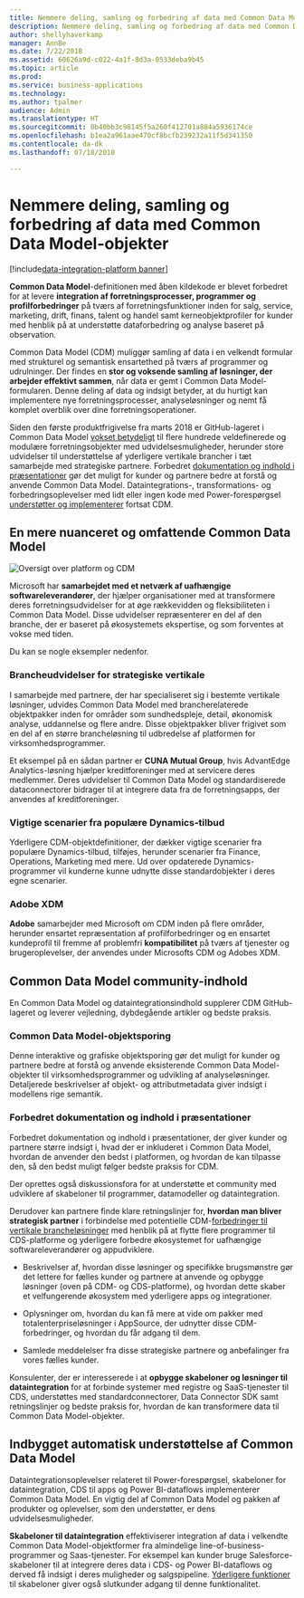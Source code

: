 ```yaml
---
title: Nemmere deling, samling og forbedring af data med Common Data Model-objekter
description: Nemmere deling, samling og forbedring af data med Common Data Model-objekter
author: shellyhaverkamp
manager: AnnBe
ms.date: 7/22/2018
ms.assetid: 60626a9d-c022-4a1f-8d3a-0533deba9b45
ms.topic: article
ms.prod: 
ms.service: business-applications
ms.technology: 
ms.author: tpalmer
audience: Admin
ms.translationtype: HT
ms.sourcegitcommit: 0b40bb3c98145f5a260f412701a884a5936174ce
ms.openlocfilehash: b1ea2a961aae470cf8bcfb239232a11f5d341350
ms.contentlocale: da-dk
ms.lasthandoff: 07/18/2018

---
```

# <a name="easier-sharing-unification-and-enrichment-of-data-with-common-data-model-entities"></a>Nemmere deling, samling og forbedring af data med Common Data Model-objekter

[!include[data-integration-platform banner](../includes/data-integration-platform.md)]




**Common Data Model**-definitionen med åben kildekode er blevet forbedret for at levere **integration af forretningsprocesser, programmer og profilforbedringer** på tværs af forretningsfunktioner inden for salg, service, marketing, drift, finans, talent og handel samt kerneobjektprofiler for kunder med henblik på at understøtte dataforbedring og analyse baseret på observation.

Common Data Model (CDM) muliggør samling af data i en velkendt formular med strukturel og semantisk ensartethed på tværs af programmer og udrulninger. Der findes en **stor og voksende samling af løsninger, der arbejder effektivt sammen**, når data er gemt i Common Data Model-formularen. Denne deling af data og indsigt betyder, at du hurtigt kan implementere nye forretningsprocesser, analyseløsninger og nemt få komplet overblik over dine forretningsoperationer.

Siden den første produktfrigivelse fra marts 2018 er GitHub-lageret i Common Data Model [vokset betydeligt](#a-more-expressive-richer-common-data-model) til flere hundrede veldefinerede og modulære forretningsobjekter med udvidelsesmuligheder, herunder store udvidelser til understøttelse af yderligere vertikale brancher i tæt samarbejde med strategiske partnere. Forbedret [dokumentation og indhold i præsentationer](#common-data-model-and-data-integration-community-content) gør det muligt for kunder og partnere bedre at forstå og anvende Common Data Model. Dataintegrations-, transformations- og forbedringsoplevelser med lidt eller ingen kode med Power-forespørgsel [understøtter og implementerer](#built-in-support-for-the-common-data-model) fortsat CDM.

##  <a name="a-more-expressive-richer-common-data-model"></a>En mere nuanceret og omfattende Common Data Model

![Oversigt over platform og CDM](media/a-more-expressive-richer-common-data-model-1.png "Oversigt over platform og CDM")
<!-- picture -->

Microsoft har **samarbejdet med et netværk af uafhængige softwareleverandører**, der hjælper organisationer med at transformere deres forretningsudvidelser for at øge rækkevidden og fleksibiliteten i Common Data Model. Disse udvidelser repræsenterer en del af den branche, der er baseret på økosystemets ekspertise, og som forventes at vokse med tiden. 

Du kan se nogle eksempler nedenfor.

<a name="industry"></a>
### <a name="industry-extensions-for-strategic-verticals"></a>Brancheudvidelser for strategiske vertikale

I samarbejde med partnere, der har specialiseret sig i bestemte vertikale løsninger, udvides Common Data Model med brancherelaterede objektpakker inden for områder som sundhedspleje, detail, økonomisk analyse, uddannelse og flere andre. Disse objektpakker bliver frigivet som en del af en større brancheløsning til udbredelse af platformen for virksomhedsprogrammer.

Et eksempel på en sådan partner er **CUNA Mutual Group**, hvis AdvantEdge Analytics-løsning hjælper kreditforeninger med at servicere deres medlemmer. Deres udvidelser til Common Data Model og standardiserede dataconnectorer bidrager til at integrere data fra de forretningsapps, der anvendes af kreditforeninger. 

<a name="dynamics"></a>
### <a name="key-scenarios-from-popular-dynamics-offerings"></a>Vigtige scenarier fra populære Dynamics-tilbud
Yderligere CDM-objektdefinitioner, der dækker vigtige scenarier fra populære Dynamics-tilbud, tilføjes, herunder scenarier fra Finance, Operations, Marketing med mere. Ud over opdaterede Dynamics-programmer vil kunderne kunne udnytte disse standardobjekter i deres egne scenarier. 

### <a name="adobe-xdm"></a>Adobe XDM

**Adobe** samarbejder med Microsoft om CDM inden på flere områder, herunder ensartet repræsentation af profilforbedringer og en ensartet kundeprofil til fremme af problemfri **kompatibilitet** på tværs af tjenester og brugeroplevelser, der anvendes under Microsofts CDM og Adobes XDM.


##  <a name="common-data-model-community-content"></a>Common Data Model community-indhold

En Common Data Model og dataintegrationsindhold supplerer CDM GitHub-lageret og leverer vejledning, dybdegående artikler og bedste praksis.

<a name="explorer"></a>
### <a name="common-data-model-entity-explorer"></a>Common Data Model-objektsporing

Denne interaktive og grafiske objektsporing gør det muligt for kunder og partnere bedre at forstå og anvende eksisterende Common Data Model-objekter til virksomhedsprogrammer og udvikling af analyseløsninger. Detaljerede beskrivelser af objekt- og attributmetadata giver indsigt i modellens rige semantik.

<a name="docs"></a>
### <a name="improved-documentation-and-presentation-content"></a>Forbedret dokumentation og indhold i præsentationer
Forbedret dokumentation og indhold i præsentationer, der giver kunder og partnere større indsigt i, hvad der er inkluderet i Common Data Model, hvordan de anvender den bedst i platformen, og hvordan de kan tilpasse den, så den bedst muligt følger bedste praksis for CDM.

Der oprettes også diskussionsfora for at understøtte et community med udviklere af skabeloner til programmer, datamodeller og dataintegration.

Derudover kan partnere finde klare retningslinjer for, **hvordan man bliver strategisk partner** i forbindelse med potentielle CDM-[forbedringer til vertikale brancheløsninger](#industry-extensions-for-strategic-verticals) med henblik på at flytte flere programmer til CDS-platforme og yderligere forbedre økosystemet for uafhængige softwareleverandører og appudviklere. 

-   Beskrivelser af, hvordan disse løsninger og specifikke brugsmønstre gør det lettere for fælles kunder og partnere at anvende og opbygge løsninger (oven på CDM- og CDS-platforme), og hvordan dette skaber et velfungerende økosystem med yderligere apps og integrationer.

-   Oplysninger om, hvordan du kan få mere at vide om pakker med totalenterpriseløsninger i AppSource, der udnytter disse CDM-forbedringer, og hvordan du får adgang til dem.

-   Samlede meddelelser fra disse strategiske partnere og anbefalinger fra vores fælles kunder.

Konsulenter, der er interesserede i at **opbygge skabeloner og løsninger til dataintegration** for at forbinde systemer med registre og SaaS-tjenester til CDS, understøttes med standardconnectorer, Data Connector SDK samt retningslinjer og bedste praksis for, hvordan de kan transformere data til Common Data Model-objekter.


##  <a name="built-in-automatic-support-for-the-common-data-model"></a>Indbygget automatisk understøttelse af Common Data Model 

Dataintegrationsoplevelser relateret til Power-forespørgsel, skabeloner for dataintegration, CDS til apps og Power BI-dataflows implementerer Common Data Model. En vigtig del af Common Data Model og pakken af produkter og oplevelser, som den understøtter, er dens udvidelsesmuligheder. 

**Skabeloner til dataintegration** effektiviserer integration af data i velkendte Common Data Model-objektformer fra almindelige line-of-business-programmer og Saas-tjenester. For eksempel kan kunder bruge Salesforce-skabeloner til at integrere deres data i CDS- og Power BI-dataflows og derved få indsigt i deres muligheder og salgspipeline. [Yderligere funktioner](4-data-integration-admin.md#templates) til skabeloner giver også slutkunder adgang til denne funktionalitet.


